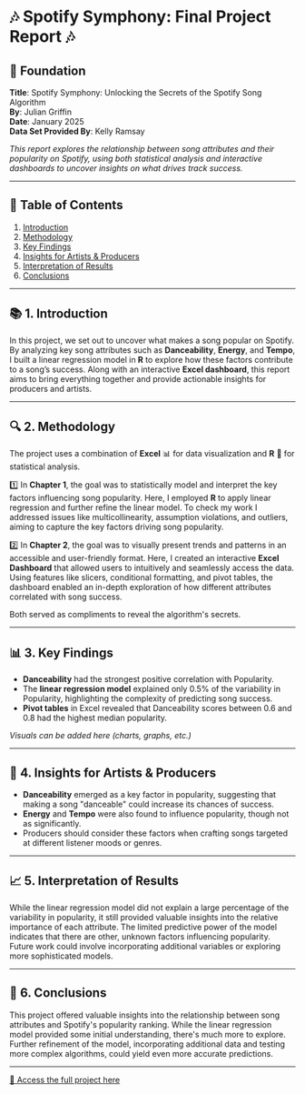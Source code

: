 # 🎶 **Spotify Symphony: Final Project Report** 🎶

## 📄 **Foundation**

**Title**: Spotify Symphony: Unlocking the Secrets of the Spotify Song Algorithm   
**By**: Julian Griffin  
**Date**: January 2025  
**Data Set Provided By**: Kelly Ramsay

*This report explores the relationship between song attributes and their popularity on Spotify, using both statistical analysis and interactive dashboards to uncover insights on what drives track success.*

---

## 📑 **Table of Contents**

1. [Introduction](#introduction)
2. [Methodology](#methodology)
3. [Key Findings](#key-findings)
4. [Insights for Artists & Producers](#insights-for-artists--producers)
5. [Interpretation of Results](#interpretation-of-results)
6. [Conclusions](#conclusions)

---

## 📚 **1. Introduction**

In this project, we set out to uncover what makes a song popular on Spotify. By analyzing key song attributes such as **Danceability**, **Energy**, and **Tempo**, I built a linear regression model in **R** to explore how these factors contribute to a song’s success. Along with an interactive **Excel dashboard**, this report aims to bring everything together and provide actionable insights for producers and artists.

---

## 🔍 **2. Methodology**

The project uses a combination of **Excel** 📊 for data visualization and **R** 🧮 for statistical analysis.   

1️⃣ In **Chapter 1**, the goal was to statistically model and interpret the key factors influencing song popularity. Here, I employed **R** to apply linear regression and further refine the linear model. To check my work I addressed issues like multicollinearity, assumption violations, and outliers, aiming to capture the key factors driving song popularity.

2️⃣ In **Chapter 2**, the goal was to visually present trends and patterns in an accessible and user-friendly format. Here, I created an interactive **Excel Dashboard** that allowed users to intuitively and seamlessly access the data. Using features like slicers, conditional formatting, and pivot tables, the dashboard enabled an in-depth exploration of how different attributes correlated with song success. 

Both served as compliments to reveal the algorithm's secrets.

---

## 📊 **3. Key Findings**

- **Danceability** had the strongest positive correlation with Popularity.
- The **linear regression model** explained only 0.5% of the variability in Popularity, highlighting the complexity of predicting song success.
- **Pivot tables** in Excel revealed that Danceability scores between 0.6 and 0.8 had the highest median popularity.

*Visuals can be added here (charts, graphs, etc.)*

---

## 🎤 **4. Insights for Artists & Producers**

- **Danceability** emerged as a key factor in popularity, suggesting that making a song "danceable" could increase its chances of success.
- **Energy** and **Tempo** were also found to influence popularity, though not as significantly.
- Producers should consider these factors when crafting songs targeted at different listener moods or genres.

---

## 📈 **5. Interpretation of Results**

While the linear regression model did not explain a large percentage of the variability in popularity, it still provided valuable insights into the relative importance of each attribute. The limited predictive power of the model indicates that there are other, unknown factors influencing popularity. Future work could involve incorporating additional variables or exploring more sophisticated models.

---

## 🏁 **6. Conclusions**

This project offered valuable insights into the relationship between song attributes and Spotify's popularity ranking. While the linear regression model provided some initial understanding, there's much more to explore. Further refinement of the model, incorporating additional data and testing more complex algorithms, could yield even more accurate predictions.

---

[📂 Access the full project here](Spotify%20Symphony%20Project)
